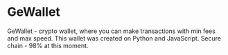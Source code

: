 # GeWallet
GeWallet - crypto wallet, where you can make transactions with min fees and max speed. This wallet was created on Python and JavaScript. Secure chain - 98% at this moment.
